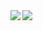 <a href="">
  <img align="left" src="https://github-readme-stats.vercel.app/api?username=dfuchss&show_icons=true" />
</a>
<a href="">
  <img align="left" src="https://github-readme-stats.vercel.app/api/top-langs/?username=dfuchss&show_icons=true&hide=shell" />
</a>
